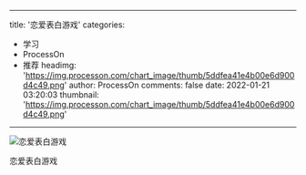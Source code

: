 
---
title: '恋爱表白游戏'
categories: 
 - 学习
 - ProcessOn
 - 推荐
headimg: 'https://img.processon.com/chart_image/thumb/5ddfea41e4b00e6d900d4c49.png'
author: ProcessOn
comments: false
date: 2022-01-21 03:20:03
thumbnail: 'https://img.processon.com/chart_image/thumb/5ddfea41e4b00e6d900d4c49.png'
---

<div>   
<img class="thumb" alt="恋爱表白游戏" src="https://img.processon.com/chart_image/thumb/5ddfea41e4b00e6d900d4c49.png" referrerpolicy="no-referrer">
<p>恋爱表白游戏</p>  
</div>
            